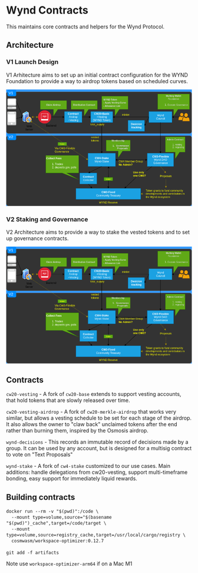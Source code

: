 # Wynd Contracts

This maintains core contracts and helpers for the Wynd Protocol.

## Architecture

### V1 Launch Design

V1 Arhitecture aims to set up an initial contract configuration for the WYND Foundation to provide a way to airdrop tokens based on scheduled curves.

![V1-Launch](uml/wynd-architecture-launch.drawio.png)

### V2 Staking and Governance

V2 Architecture aims to provide a way to stake the vested tokens and to set up governance contracts.

![V2-Governance](uml/wynd-architecture-governance.drawio.png)

## Contracts

`cw20-vesting` - A fork of `cw20-base` extends to support vesting accounts, that hold tokens
that are slowly released over time.

`cw20-vesting-airdrop` - A fork of `cw20-merkle-airdrop` that works very similar, but allows a vesting schedule to be
set for each stage of the airdrop. It also allows the owner to "claw back" unclaimed tokens after the end rather than
burning them, inspired by the Osmosis airdrop.

`wynd-decisions` - This records an immutable record of decisions made by a group. It can be used by any account,
but is designed for a multisig contract to vote on "Text Proposals"

`wynd-stake` - A fork of `cw4-stake` customized to our use cases. Main additions: handle delegations from cw20-vesting,
support multi-timeframe bonding, easy support for immediately liquid rewards.

## Building contracts

```shell
docker run --rm -v "$(pwd)":/code \
  --mount type=volume,source="$(basename "$(pwd)")_cache",target=/code/target \
  --mount type=volume,source=registry_cache,target=/usr/local/cargo/registry \
  cosmwasm/workspace-optimizer:0.12.7

git add -f artifacts
```

Note use `workspace-optimizer-arm64` if on a Mac M1

